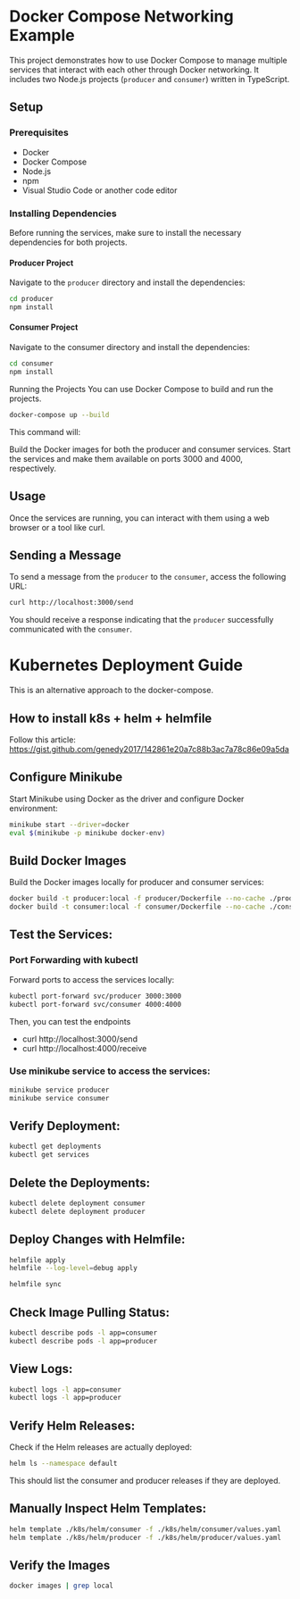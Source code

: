 # Docker Compose Networking Example

This project demonstrates how to use Docker Compose to manage multiple services that interact with each other through Docker networking. It includes two Node.js projects (`producer` and `consumer`) written in TypeScript.

## Setup

### Prerequisites

- Docker
- Docker Compose
- Node.js
- npm
- Visual Studio Code or another code editor

### Installing Dependencies

Before running the services, make sure to install the necessary dependencies for both projects.

#### Producer Project

Navigate to the `producer` directory and install the dependencies:

```sh
cd producer
npm install
```

#### Consumer Project
Navigate to the consumer directory and install the dependencies:

```sh
cd consumer
npm install
```

Running the Projects
You can use Docker Compose to build and run the projects.

```sh
docker-compose up --build
```
This command will:

Build the Docker images for both the producer and consumer services.
Start the services and make them available on ports 3000 and 4000, respectively.

## Usage
Once the services are running, you can interact with them using a web browser or a tool like curl.

## Sending a Message
To send a message from the `producer` to the `consumer`, access the following URL:

```sh
curl http://localhost:3000/send
```

You should receive a response indicating that the `producer` successfully communicated with the `consumer`.


# Kubernetes Deployment Guide
This is an alternative approach to the docker-compose.

## How to install k8s + helm + helmfile
Follow this article:
https://gist.github.com/genedy2017/142861e20a7c88b3ac7a78c86e09a5da

## Configure Minikube
Start Minikube using Docker as the driver and configure Docker environment:

```sh
minikube start --driver=docker
eval $(minikube -p minikube docker-env)
```

## Build Docker Images
Build the Docker images locally for producer and consumer services:

```sh
docker build -t producer:local -f producer/Dockerfile --no-cache ./producer
docker build -t consumer:local -f consumer/Dockerfile --no-cache ./consumer
```

## Test the Services:
### Port Forwarding with kubectl
Forward ports to access the services locally:
```sh
kubectl port-forward svc/producer 3000:3000
kubectl port-forward svc/consumer 4000:4000
```

Then, you can test the endpoints
- curl http://localhost:3000/send
- curl http://localhost:4000/receive

### Use minikube service to access the services:
```sh
minikube service producer
minikube service consumer
```

## Verify Deployment:
```sh
kubectl get deployments
kubectl get services
```

## Delete the Deployments:
```sh
kubectl delete deployment consumer
kubectl delete deployment producer
```

## Deploy Changes with Helmfile:
```sh
helmfile apply
helmfile --log-level=debug apply

helmfile sync
```

## Check Image Pulling Status:
```sh
kubectl describe pods -l app=consumer
kubectl describe pods -l app=producer
```

## View Logs:
```sh
kubectl logs -l app=consumer
kubectl logs -l app=producer
```

## Verify Helm Releases:
Check if the Helm releases are actually deployed:

```sh
helm ls --namespace default
```
This should list the consumer and producer releases if they are deployed.

## Manually Inspect Helm Templates:

```sh
helm template ./k8s/helm/consumer -f ./k8s/helm/consumer/values.yaml
helm template ./k8s/helm/producer -f ./k8s/helm/producer/values.yaml
```

## Verify the Images
```sh
docker images | grep local
```